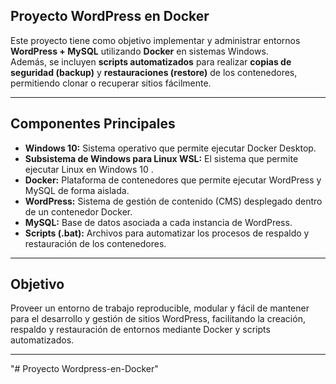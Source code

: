 ## Proyecto WordPress en Docker

Este proyecto tiene como objetivo implementar y administrar entornos **WordPress + MySQL** utilizando **Docker** en sistemas Windows.  
Además, se incluyen **scripts automatizados** para realizar **copias de seguridad (backup)** y **restauraciones (restore)** de los contenedores,
permitiendo clonar o recuperar sitios fácilmente.

---

## Componentes Principales

- **Windows 10:** Sistema operativo que permite ejecutar Docker Desktop.
- **Subsistema de Windows para Linux WSL:** El sistema que permite ejecutar Linux en Windows 10 .
- **Docker:** Plataforma de contenedores que permite ejecutar WordPress y MySQL de forma aislada.
- **WordPress:** Sistema de gestión de contenido (CMS) desplegado dentro de un contenedor Docker.
- **MySQL:** Base de datos asociada a cada instancia de WordPress.
- **Scripts (.bat):** Archivos para automatizar los procesos de respaldo y restauración de los contenedores.

---

## Objetivo

Proveer un entorno de trabajo reproducible, modular y fácil de mantener para el desarrollo y gestión de sitios WordPress,
facilitando la creación, respaldo y restauración de entornos mediante Docker y scripts automatizados.

---

"# Proyecto Wordpress-en-Docker"
